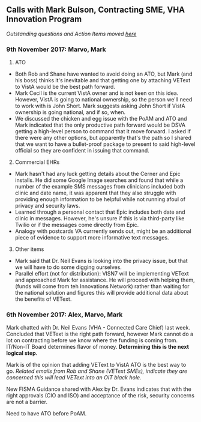 ## Calls with Mark Bulson, Contracting SME, VHA Innovation Program
*Outstanding questions and Action Items moved [here]()*

### 9th November 2017: Marvo, Mark

1. ATO
* Both Rob and Shane have wanted to avoid doing an ATO, but Mark (and his boss) thinks it's inevitable and that getting one by attaching VEText to VistA would be the best path forward.
* Mark Cecil is the current VistA owner and is not keen on this idea. However, VistA is going to national ownership, so the person we'll need to work with is John Short. Mark suggests asking John Short if VistA ownership is going national, and if so, when.
* We discussed the chicken and egg issue with the PoAM and ATO and Mark indicated that the only productive path forward would be DSVA getting a high-level person to command that it move forward. I asked if there were any other options, but apparently that's the path so I shared that we want to have a bullet-proof package to present to said high-level official so they are confident in issuing that command.  

2. Commercial EHRs

* Mark hasn't had any luck getting details about the Cerner and Epic installs. He did some Google Image searches and found that while a number of the example SMS messages from clinicians included both clinic and date name, it was apparent that they also struggle with providing enough information to be helpful while not running afoul of privacy and security laws.
* Learned through a personal contact that Epic includes both date and clinic in messages. However, he's unsure if this is via third-party like Twilio or if the messages come directly from Epic.
* Analogy with postcards VA currrently sends out, might be an additional piece of evidence to support more informative text messages.

3. Other items

* Mark said that Dr. Neil Evans is looking into the privacy issue, but that we will have to do some digging ourselves. 
* Parallel effort (not for distribution): VISN7 will be implementing VEText and approached Mark for assistance. He will proceed with helping them, (funds will come from teh Innovations Network) rather than waiting for the national solution and figures this will provide additional data about the benefits of VEText.


### 6th November 2017: Alex, Marvo, Mark

Mark chatted with Dr. Neil Evans (VHA - Connected Care Chief) last week. Concluded that VEText is the right path forward, however Mark cannot do a lot on contracting before we know where the funding is coming from.
IT/Non-IT Board determines flavor of money. 
**Determining this is the next logical step.**

Mark is of the opinion that adding VEText to VistA ATO is the best way to go. *Related emails from Rob and Shane (VEText SMEs), indicate they are concerned this will lead VEText into an OIT black hole.*

New FISMA Guidance shared with Alex by Dr. Evans indicates that with the right approvals (CIO and ISO) and acceptance of the risk, security concerns are not a barrier.

Need to have ATO before PoAM.





